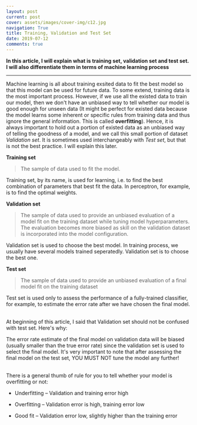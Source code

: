 ```yaml
---
layout: post
current: post
cover: assets/images/cover-img/c12.jpg
navigation: True
title: Training, Validation and Test Set
date: 2019-07-12
comments: true
---
```



**In this article, I will explain what is training set, validation set and test set. I will also differentiate them in terms of machine learning process**

------------------

Machine learning is all about training exsited data to fit the best model so that this model can be used for future data. To some extend, training data is the most important process. However, if we use all the existed data to train our model, then we don't have an unbiased way to tell whether our model is good enough for unseen data (It might be perfect for existed data because the model learns some inherent or specific rules from training data and thus ignore the general information. This is called **overfitting**). Hence, it is always important to hold out a portion of existed data as an unbiased way of telling the goodness of a model, and we call this small portion of dataset *Validation set*. It is sometimes used interchangeably with *Test set*, but that is not the best practice. I will explain this later.  


**Training set**

> The sample of data used to fit the model.

Training set, by its name, is used for learning, i.e. to find the best combination of parameters that best fit the data. In perceptron, for example, is to find the optimal weights. 

**Validation set**

> The sample of data used to provide an unbiased evaluation of a model fit on the training dataset while tuning model hyperparameters. The evaluation becomes more biased as skill on the validation dataset is incorporated into the model configuration.

Validation set is used to choose the best model. In training process, we usually have several models trained seperatedly. Validation set is to choose the best one. 

**Test set**

> The sample of data used to provide an unbiased evaluation of a final model fit on the training dataset

Test set is used only to assess the performance of a fully-trained classifier, for example, to estimate the error rate after we have chosen the final model.


<br>
At beginning of this article, I said that Validation set should not be confused with test set. Here's why:

The error rate estimate of the final model on validation data will be biased (usually smaller than the true error rate) since the validation set is used to select the final model. It's very important to note that after assessing the final model on the test set, YOU MUST NOT tune the model any further!

<br>
There is a general thumb of rule for you to tell whether your model is overfitting or not:

- Underfitting – Validation and training error high

- Overfitting – Validation error is high, training error low

- Good fit – Validation error low, slightly higher than the training error